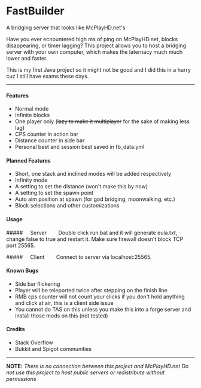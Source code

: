 # FastBuilder
A bridging server that looks like McPlayHD.net's

Have you ever ecnountered high ms of ping on McPlayHD.net, blocks disappearing, or timer lagging? This project allows you to host a bridging server with your own computer, which makes the laternacy much much lower and faster.

This is my first Java project so it might not be good and I did this in a hurry cuz I still have exams these days.

------------

#### Features
* Normal mode
* Infinite blocks
* One player only
(~~lazy to make it multiplayer~~ for the sake of making less lag)
* CPS counter in action bar
* Distance counter in side bar
* Personal best and session best saved in fb_data.yml

#### Planned Features
* Short, one stack and inclined modes will be added respectively
* Infinity mode
* A setting to set the distance (won't make this by now)
* A setting to set the spawn point
* Auto aim position at spawn (for god bridging, moonwalking, etc.)
* Block selections and other customizations

#### Usage
#####&nbsp;&nbsp;&nbsp;&nbsp;&nbsp;Server
&nbsp;&nbsp;&nbsp;&nbsp;&nbsp;&nbsp;&nbsp;Double click run.bat and it will generate eula.txt, change false to true and restart it. Make sure firewall doesn't block TCP port 25565.

#####&nbsp;&nbsp;&nbsp;&nbsp;&nbsp;Client
&nbsp;&nbsp;&nbsp;&nbsp;&nbsp;&nbsp;&nbsp;Connect to server via localhost:25565.

#### Known Bugs
* Side bar flickering
* Player will be teleported twice after stepping on the finish line
* RMB cps counter will not count your clicks if you don't hold anything and click at air, this is a client side issue
* You cannot do TAS on this unless you make this into a forge server and install those mods on this (not tested)

#### Credits
* Stack Overflow
* Bukkit and Spigot communities

------------

**NOTE:**
*There is no connection between this project and McPlayHD.net*
*Do not use this project to host public servers or redistribute without permissions*
